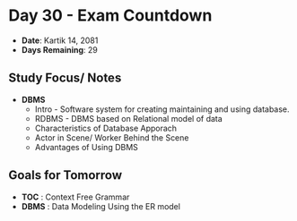 # Day 30 - Exam Countdown

- **Date**: Kartik 14, 2081
- **Days Remaining**: 29

## Study Focus/ Notes
- **DBMS**
  - Intro - Software system for creating maintaining and using database.
  - RDBMS - DBMS based on Relational model of data
  - Characteristics of Database Apporach
  - Actor in Scene/ Worker Behind the Scene
  - Advantages of Using DBMS

## Goals for Tomorrow
- **TOC** : Context Free Grammar
- **DBMS** : Data Modeling Using the ER model
